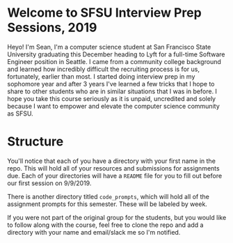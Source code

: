 # Welcome to SFSU Interview Prep Sessions, 2019

Heyo! I'm Sean, I'm a computer science student at San Francisco State University graduating this December heading to Lyft for a full-time Software Engineer position in Seattle. I came from a community college background and learned how incredibly difficult the recruiting process is for us, fortunately, earlier than most. I started doing interview prep in my sophomore year and after 3 years I've learned a few tricks that I hope to share to other students who are in similar situations that I was in before. I hope you take this course seriously as it is unpaid, uncredited and solely because I want to empower and elevate the computer science community as SFSU. 


# Structure
You'll notice that each of you have a directory with your first name in the repo. This will  hold all of your resources and submissions for assignments due. Each of your directories will have a `README` file for you to fill out before our first session on 9/9/2019. 

There is another directory titled `code_prompts`, which will hold all of the assignment prompts for this semester. These will be labeled by week. 

If you were not part of the original group for the students, but you would like to follow along with the course, feel free to clone the repo and add a directory with your name and email/slack me so I'm notified. 
